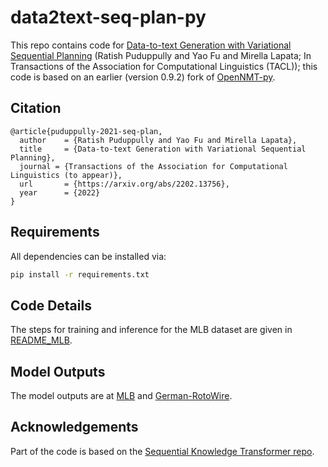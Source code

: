 # data2text-seq-plan-py
This repo contains code for [Data-to-text Generation with Variational Sequential Planning](https://arxiv.org/abs/2202.13756) (Ratish Puduppully and Yao Fu and Mirella Lapata;  In Transactions of the Association for Computational Linguistics (TACL)); this code is based on an earlier (version 0.9.2) fork of [OpenNMT-py](https://github.com/OpenNMT/OpenNMT-py).

## Citation
```
@article{puduppully-2021-seq-plan,
  author    = {Ratish Puduppully and Yao Fu and Mirella Lapata},
  title     = {Data-to-text Generation with Variational Sequential Planning},
  journal = {Transactions of the Association for Computational Linguistics (to appear)},
  url       = {https://arxiv.org/abs/2202.13756},
  year      = {2022}
}
```

## Requirements

All dependencies can be installed via:

```bash
pip install -r requirements.txt
```


## Code Details
The steps for training and inference for the MLB dataset are given in [README_MLB](README_MLB.md).

## Model Outputs
The model outputs are at [MLB](https://huggingface.co/datasets/GEM-submissions/ratishsp__seqplan__1646397329/raw/main/submission.json) and [German-RotoWire](https://huggingface.co/datasets/GEM-submissions/ratishsp__seqplan__1646397829/blob/main/submission.json).

## Acknowledgements
Part of the code is based on the [Sequential Knowledge Transformer repo](https://github.com/bckim92/sequential-knowledge-transformer).

